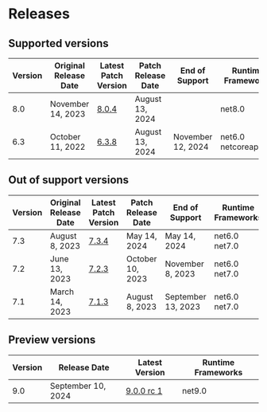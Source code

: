 # Releases

## Supported versions

| Version | Original Release Date | Latest Patch Version | Patch Release Date | End of Support | Runtime Frameworks |
| --- | --- | --- | --- | --- | --- |
| 8.0 | November 14, 2023 | [8.0.4](https://github.com/dotnet/dotnet-monitor/releases/tag/v8.0.4) | August 13, 2024 |  | net8.0 |
| 6.3 | October 11, 2022 | [6.3.8](https://github.com/dotnet/dotnet-monitor/releases/tag/v6.3.8) | August 13, 2024 | November 12, 2024 | net6.0<br/>netcoreapp3.1 |


## Out of support versions

| Version | Original Release Date | Latest Patch Version | Patch Release Date | End of Support | Runtime Frameworks |
| --- | --- | --- | --- | --- | --- |
| 7.3 | August 8, 2023 | [7.3.4](https://github.com/dotnet/dotnet-monitor/releases/tag/v7.3.4) | May 14, 2024 | May 14, 2024 | net6.0<br/>net7.0 |
| 7.2 | June 13, 2023 | [7.2.3](https://github.com/dotnet/dotnet-monitor/releases/tag/v7.2.3) | October 10, 2023 | November 8, 2023 | net6.0<br/>net7.0 |
| 7.1 | March 14, 2023 | [7.1.3](https://github.com/dotnet/dotnet-monitor/releases/tag/v7.1.3) | August 8, 2023 | September 13, 2023 | net6.0<br/>net7.0 |


## Preview versions

| Version | Release Date | Latest Version | Runtime Frameworks |
| --- | --- | --- | --- |
| 9.0 | September 10, 2024 | [9.0.0 rc 1](https://github.com/dotnet/dotnet-monitor/releases/tag/v9.0.0-rc.1.24453.3) | net9.0 |


